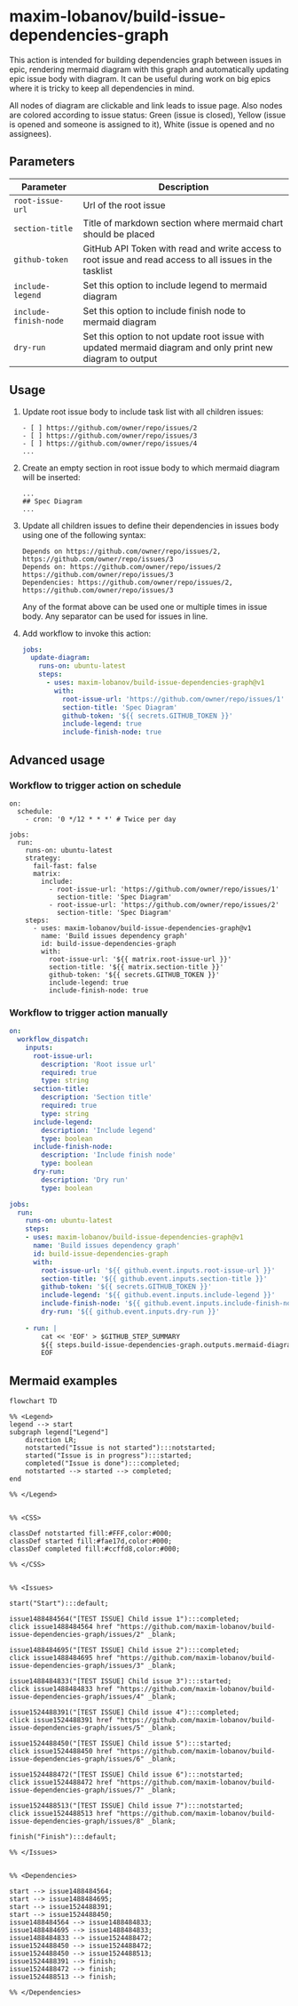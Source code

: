 # maxim-lobanov/build-issue-dependencies-graph

This action is intended for building dependencies graph between issues in epic, rendering mermaid diagram with this graph and automatically updating epic issue body with diagram.
It can be useful during work on big epics where it is tricky to keep all dependencies in mind.

All nodes of diagram are clickable and link leads to issue page. Also nodes are colored according to issue status: Green (issue is closed), Yellow (issue is opened and someone is assigned to it), White (issue is opened and no assignees). 

## Parameters
| Parameter | Description |
|-|-|
| `root-issue-url` | Url of the root issue |
| `section-title` | Title of markdown section where mermaid chart should be placed |
| `github-token` | GitHub API Token with read and write access to root issue and read access to all issues in the tasklist |
| `include-legend` | Set this option to include legend to mermaid diagram |
| `include-finish-node` | Set this option to include finish node to mermaid diagram |
| `dry-run` | Set this option to not update root issue with updated mermaid diagram and only print new diagram to output |

## Usage

1. Update root issue body to include task list with all children issues:
    ```
    - [ ] https://github.com/owner/repo/issues/2
    - [ ] https://github.com/owner/repo/issues/3
    - [ ] https://github.com/owner/repo/issues/4
    ...
    ```
2. Create an empty section in root issue body to which mermaid diagram will be inserted:
    ```
    ...
    ## Spec Diagram
    ...
    ```
3. Update all children issues to define their dependencies in issues body using one of the following syntax:
    ```
    Depends on https://github.com/owner/repo/issues/2, https://github.com/owner/repo/issues/3
    Depends on: https://github.com/owner/repo/issues/2 https://github.com/owner/repo/issues/3
    Dependencies: https://github.com/owner/repo/issues/2, https://github.com/owner/repo/issues/3
    ```
    Any of the format above can be used one or multiple times in issue body. Any separator can be used for issues in line.

4. Add workflow to invoke this action:
    ```yml
    jobs:
      update-diagram:
        runs-on: ubuntu-latest
        steps:
          - uses: maxim-lobanov/build-issue-dependencies-graph@v1
            with:
              root-issue-url: 'https://github.com/owner/repo/issues/1'
              section-title: 'Spec Diagram'
              github-token: '${{ secrets.GITHUB_TOKEN }}'
              include-legend: true
              include-finish-node: true
    ```

## Advanced usage

### Workflow to trigger action on schedule
```
on:
  schedule:
    - cron: '0 */12 * * *' # Twice per day

jobs:
  run:
    runs-on: ubuntu-latest
    strategy:
      fail-fast: false
      matrix:
        include:
          - root-issue-url: 'https://github.com/owner/repo/issues/1'
            section-title: 'Spec Diagram'
          - root-issue-url: 'https://github.com/owner/repo/issues/2'
            section-title: 'Spec Diagram'
    steps:
      - uses: maxim-lobanov/build-issue-dependencies-graph@v1
        name: 'Build issues dependency graph'
        id: build-issue-dependencies-graph
        with:
          root-issue-url: '${{ matrix.root-issue-url }}'
          section-title: '${{ matrix.section-title }}'
          github-token: '${{ secrets.GITHUB_TOKEN }}'
          include-legend: true
          include-finish-node: true
```

### Workflow to trigger action manually
```yml
on:
  workflow_dispatch:
    inputs:
      root-issue-url:
        description: 'Root issue url'
        required: true
        type: string
      section-title:
        description: 'Section title'
        required: true
        type: string
      include-legend:
        description: 'Include legend'
        type: boolean
      include-finish-node:
        description: 'Include finish node'
        type: boolean
      dry-run: 
        description: 'Dry run'
        type: boolean

jobs:
  run:
    runs-on: ubuntu-latest
    steps:
    - uses: maxim-lobanov/build-issue-dependencies-graph@v1
      name: 'Build issues dependency graph'
      id: build-issue-dependencies-graph
      with:
        root-issue-url: '${{ github.event.inputs.root-issue-url }}'
        section-title: '${{ github.event.inputs.section-title }}'
        github-token: '${{ secrets.GITHUB_TOKEN }}'
        include-legend: '${{ github.event.inputs.include-legend }}'
        include-finish-node: '${{ github.event.inputs.include-finish-node }}'
        dry-run: '${{ github.event.inputs.dry-run }}'
    
    - run: |
        cat << 'EOF' > $GITHUB_STEP_SUMMARY
        ${{ steps.build-issue-dependencies-graph.outputs.mermaid-diagram }}
        EOF
```

## Mermaid examples

```mermaid
flowchart TD

%% <Legend>
legend --> start
subgraph legend["Legend"]
    direction LR;
    notstarted("Issue is not started"):::notstarted;
    started("Issue is in progress"):::started;
    completed("Issue is done"):::completed;
    notstarted --> started --> completed;
end

%% </Legend>


%% <CSS>

classDef notstarted fill:#FFF,color:#000;
classDef started fill:#fae17d,color:#000;
classDef completed fill:#ccffd8,color:#000;

%% </CSS>


%% <Issues>

start("Start"):::default;

issue1488484564("[TEST ISSUE] Child issue 1"):::completed;
click issue1488484564 href "https://github.com/maxim-lobanov/build-issue-dependencies-graph/issues/2" _blank;

issue1488484695("[TEST ISSUE] Child issue 2"):::completed;
click issue1488484695 href "https://github.com/maxim-lobanov/build-issue-dependencies-graph/issues/3" _blank;

issue1488484833("[TEST ISSUE] Child issue 3"):::started;
click issue1488484833 href "https://github.com/maxim-lobanov/build-issue-dependencies-graph/issues/4" _blank;

issue1524488391("[TEST ISSUE] Child issue 4"):::completed;
click issue1524488391 href "https://github.com/maxim-lobanov/build-issue-dependencies-graph/issues/5" _blank;

issue1524488450("[TEST ISSUE] Child issue 5"):::started;
click issue1524488450 href "https://github.com/maxim-lobanov/build-issue-dependencies-graph/issues/6" _blank;

issue1524488472("[TEST ISSUE] Child issue 6"):::notstarted;
click issue1524488472 href "https://github.com/maxim-lobanov/build-issue-dependencies-graph/issues/7" _blank;

issue1524488513("[TEST ISSUE] Child issue 7"):::notstarted;
click issue1524488513 href "https://github.com/maxim-lobanov/build-issue-dependencies-graph/issues/8" _blank;

finish("Finish"):::default;

%% </Issues>


%% <Dependencies>

start --> issue1488484564;
start --> issue1488484695;
start --> issue1524488391;
start --> issue1524488450;
issue1488484564 --> issue1488484833;
issue1488484695 --> issue1488484833;
issue1488484833 --> issue1524488472;
issue1524488450 --> issue1524488472;
issue1524488450 --> issue1524488513;
issue1524488391 --> finish;
issue1524488472 --> finish;
issue1524488513 --> finish;

%% </Dependencies>

```
